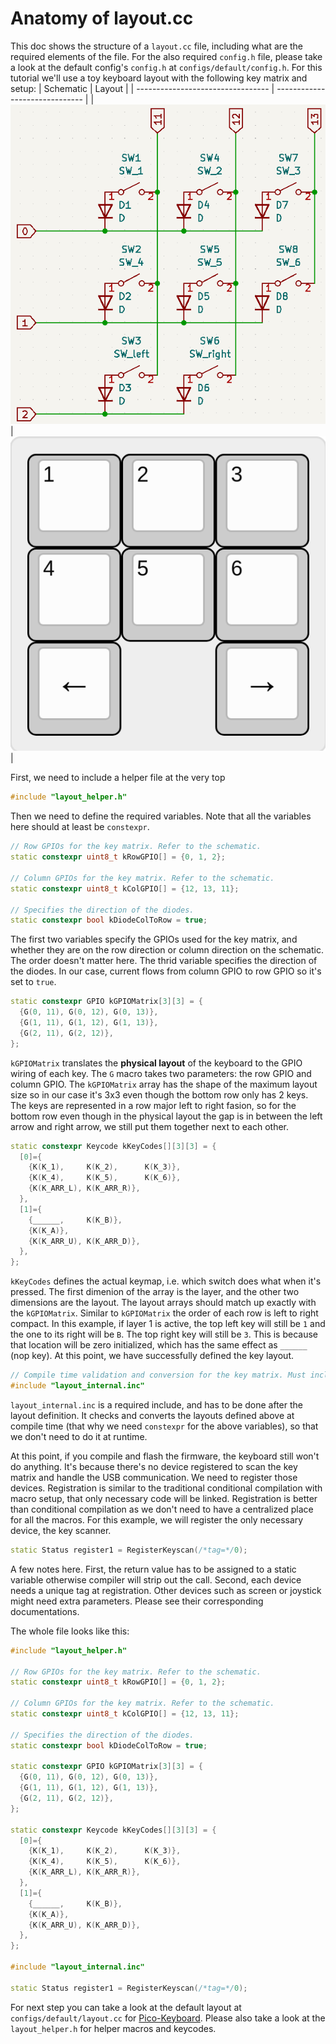 # Anatomy of layout.cc

This doc shows the structure of a `layout.cc` file, including what are the required elements of the file. For the also required `config.h` file, please take a look at the default config's `config.h` at `configs/default/config.h`. For this tutorial we'll use a toy keyboard layout with the following key matrix and setup:
| Schematic                         | Layout                         |
| --------------------------------- | ------------------------------ |
| ![Schematic](small_keymatrix.png) | ![Layout](small_keylayout.png) |

First, we need to include a helper file at the very top

```cpp
#include "layout_helper.h"
```

Then we need to define the required variables. Note that all the variables here should at least be `constexpr`.

```cpp
// Row GPIOs for the key matrix. Refer to the schematic.
static constexpr uint8_t kRowGPIO[] = {0, 1, 2};

// Column GPIOs for the key matrix. Refer to the schematic.
static constexpr uint8_t kColGPIO[] = {12, 13, 11};

// Specifies the direction of the diodes.
static constexpr bool kDiodeColToRow = true;
```

The first two variables specify the GPIOs used for the key matrix, and whether they are on the row direction or column direction on the schematic. The order doesn't matter here. The thrid variable specifies the direction of the diodes. In our case, current flows from column GPIO to row GPIO so it's set to `true`.

```cpp
static constexpr GPIO kGPIOMatrix[3][3] = {
  {G(0, 11), G(0, 12), G(0, 13)},
  {G(1, 11), G(1, 12), G(1, 13)},
  {G(2, 11), G(2, 12)},
};
```

`kGPIOMatrix` translates the **physical layout** of the keyboard to the GPIO wiring of each key. The `G` macro takes two parameters: the row GPIO and column GPIO. The `kGPIOMatrix` array has the shape of the maximum layout size so in our case it's 3x3 even though the bottom row only has 2 keys. The keys are represented in a row major left to right fasion, so for the bottom row even though in the physical layout the gap is in between the left arrow and right arrow, we still put them together next to each other.

```cpp
static constexpr Keycode kKeyCodes[][3][3] = {
  [0]={
    {K(K_1),     K(K_2),      K(K_3)},
    {K(K_4),     K(K_5),      K(K_6)},
    {K(K_ARR_L), K(K_ARR_R)},
  },
  [1]={
    {______,     K(K_B)},
    {K(K_A)},
    {K(K_ARR_U), K(K_ARR_D)},
  },
};
```

`kKeyCodes` defines the actual keymap, i.e. which switch does what when it's pressed. The first dimenion of the array is the layer, and the other two dimensions are the layout. The layout arrays should match up exactly with the `kGPIOMatrix`. Similar to `kGPIOMatrix` the order of each row is left to right compact. In this example, if layer 1 is active, the top left key will still be `1` and the one to its right will be `B`. The top right key will still be `3`. This is because that location will be zero initialized, which has the same effect as `______` (nop key). At this point, we have successfully defined the key layout.

```cpp
// Compile time validation and conversion for the key matrix. Must include this.
#include "layout_internal.inc"
```
`layout_internal.inc` is a required include, and has to be done after the layout definition. It checks and converts the layouts defined above at compile time (that why we need `constexpr` for the above variables), so that we don't need to do it at runtime.

At this point, if you compile and flash the firmware, the keyboard still won't do anything. It's because there's no device registered to scan the key matrix and handle the USB communication. We need to register those devices. Registration is similar to the traditional conditional compilation with macro setup, that only necessary code will be linked. Registration is better than conditional compilation as we don't need to have a centralized place for all the macros. For this example, we will register the only necessary device, the key scanner.

```cpp
static Status register1 = RegisterKeyscan(/*tag=*/0);
```

A few notes here. First, the return value has to be assigned to a static variable otherwise compiler will strip out the call. Second, each device needs a unique tag at registration. Other devices such as screen or joystick might need extra parameters. Please see their corresponding documentations.

The whole file looks like this:

```cpp
#include "layout_helper.h"

// Row GPIOs for the key matrix. Refer to the schematic.
static constexpr uint8_t kRowGPIO[] = {0, 1, 2};

// Column GPIOs for the key matrix. Refer to the schematic.
static constexpr uint8_t kColGPIO[] = {12, 13, 11};

// Specifies the direction of the diodes.
static constexpr bool kDiodeColToRow = true;

static constexpr GPIO kGPIOMatrix[3][3] = {
  {G(0, 11), G(0, 12), G(0, 13)},
  {G(1, 11), G(1, 12), G(1, 13)},
  {G(2, 11), G(2, 12)},
};

static constexpr Keycode kKeyCodes[][3][3] = {
  [0]={
    {K(K_1),     K(K_2),      K(K_3)},
    {K(K_4),     K(K_5),      K(K_6)},
    {K(K_ARR_L), K(K_ARR_R)},
  },
  [1]={
    {______,     K(K_B)},
    {K(K_A)},
    {K(K_ARR_U), K(K_ARR_D)},
  },
};

#include "layout_internal.inc"

static Status register1 = RegisterKeyscan(/*tag=*/0);
```

For next step you can take a look at the default layout at `configs/default/layout.cc` for [Pico-Keyboard](https://github.com/zli117/Pico-Keyboard). Please also take a look at the `layout_helper.h` for helper macros and keycodes.
